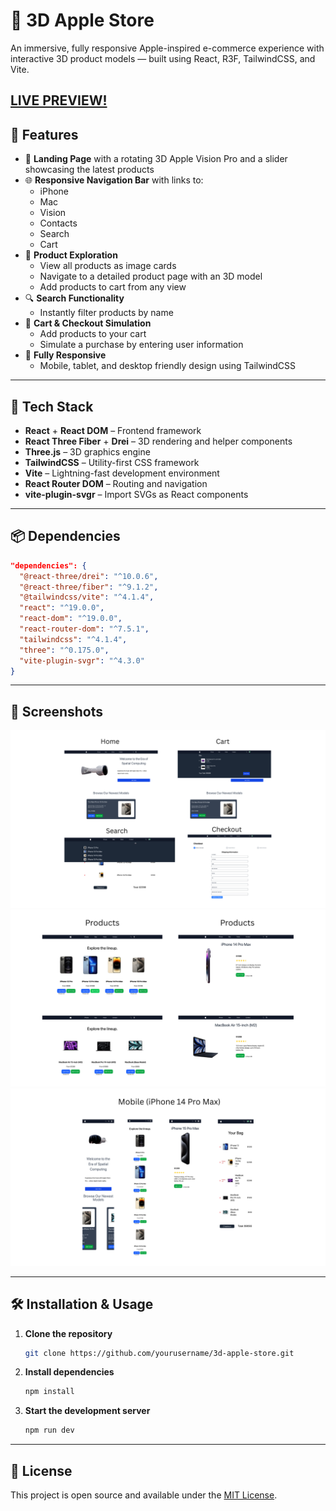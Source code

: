 # 🍎 3D Apple Store

An immersive, fully responsive Apple-inspired e-commerce experience with interactive 3D product models — built using React, R3F, TailwindCSS, and Vite.

## [LIVE PREVIEW!](https://ignaulis.github.io/3d_apple_store/)

## 🧠 Features

- 🔁 **Landing Page** with a rotating 3D Apple Vision Pro and a slider showcasing the latest products  
- 🌐 **Responsive Navigation Bar** with links to:
  - iPhone
  - Mac
  - Vision
  - Contacts
  - Search
  - Cart
- 🧭 **Product Exploration**
  - View all products as image cards
  - Navigate to a detailed product page with an 3D model
  - Add products to cart from any view
- 🔍 **Search Functionality**
  - Instantly filter products by name
- 🛒 **Cart & Checkout Simulation**
  - Add products to your cart
  - Simulate a purchase by entering user information
- 📱 **Fully Responsive**
  - Mobile, tablet, and desktop friendly design using TailwindCSS

---

## 🚀 Tech Stack

- **React** + **React DOM** – Frontend framework  
- **React Three Fiber** + **Drei** – 3D rendering and helper components  
- **Three.js** – 3D graphics engine  
- **TailwindCSS** – Utility-first CSS framework  
- **Vite** – Lightning-fast development environment  
- **React Router DOM** – Routing and navigation  
- **vite-plugin-svgr** – Import SVGs as React components

---

## 📦 Dependencies

```json
"dependencies": {
  "@react-three/drei": "^10.0.6",
  "@react-three/fiber": "^9.1.2",
  "@tailwindcss/vite": "^4.1.4",
  "react": "^19.0.0",
  "react-dom": "^19.0.0",
  "react-router-dom": "^7.5.1",
  "tailwindcss": "^4.1.4",
  "three": "^0.175.0",
  "vite-plugin-svgr": "^4.3.0"
}
```

---

## 📸 Screenshots

![App Preview1](public/apple.png)
![App Preview2](public/apple2.png)
![App Preview2](public/apple_mobile.png)

---

## 🛠️ Installation & Usage

1. **Clone the repository**  
   ```bash
   git clone https://github.com/yourusername/3d-apple-store.git
   ```

2. **Install dependencies**  
   ```bash
   npm install
   ```

3. **Start the development server**  
   ```bash
   npm run dev
   ```


---

## 📝 License

This project is open source and available under the [MIT License](LICENSE).
